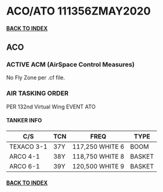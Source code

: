 # ACO/ATO 111356ZMAY2020

#### [BACK TO INDEX](https://daviddcs.github.io/nttr/) 

## ACO

### ACTIVE ACM (AirSpace Control Measures)
No Fly Zone per .cf file.

### AIR TASKING ORDER  

PER 132nd Virtual Wing EVENT ATO

#### TANKER INFO

 | C/S | TCN | FREQ | TYPE 
 | - | - | - | - |
 | TEXACO 3-1 | 37Y | 117,250 WHITE 6 | BOOM
 | ARCO 4-1 | 38Y | 118,750 WHITE 8 | BASKET
 | ARCO 6-1 | 39Y | 120,500 WHITE 9 | BASKET


#### [BACK TO INDEX](https://daviddcs.github.io/nttr/) 